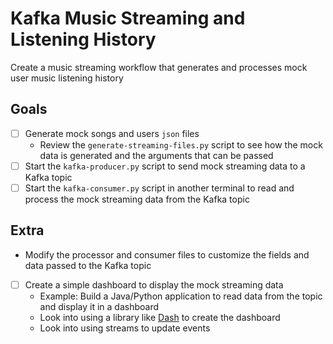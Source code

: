 # Kafka Music Streaming and Listening History

Create a music streaming workflow that generates and processes mock user music listening history

## Goals

- [ ] Generate mock songs and users `json` files
  - Review the `generate-streaming-files.py` script to see how the mock data is generated and the arguments that can be passed
- [ ] Start the `kafka-producer.py` script to send mock streaming data to a Kafka topic
- [ ] Start the `kafka-consumer.py` script in another terminal to read and process the mock streaming data from the Kafka topic

## Extra

- Modify the processor and consumer files to customize the fields and data passed to the Kafka topic
- [ ] Create a simple dashboard to display the mock streaming data
  - Example: Build a Java/Python application to read data from the topic and display it in a dashboard
  - Look into using a library like [Dash](https://dash.plotly.com/minimal-app) to create the dashboard
  - Look into using streams to update events
